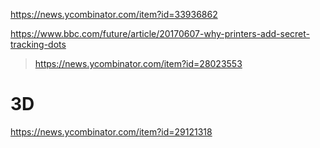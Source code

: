 https://news.ycombinator.com/item?id=33936862

https://www.bbc.com/future/article/20170607-why-printers-add-secret-tracking-dots
> https://news.ycombinator.com/item?id=28023553

# 3D
https://news.ycombinator.com/item?id=29121318